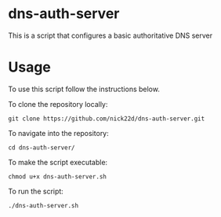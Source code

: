 # dns-auth-server
This is a script that configures a basic authoritative DNS server

# Usage

To use this script follow the instructions below.

To clone the repository locally:
```
git clone https://github.com/nick22d/dns-auth-server.git
```
To navigate into the repository:
```
cd dns-auth-server/ 
```
To make the script executable:
```
chmod u+x dns-auth-server.sh
```
To run the script:
```
./dns-auth-server.sh
```
